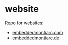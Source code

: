 <!-- (c) https://github.com/MontiCore/monticore -->
# website
Repo for websites: 
* [embeddedmontiarc.com](http://embeddedmontiarc.com)
* [embeddedmontiarc.de](http://embeddedmontiarc.de)
